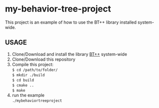 # my-behavior-tree-project
This project is an example of how to use the BT++ library installed system-wide.

USAGE
------
1) Clone/Download and install the library [BT++](https://github.com/miccol/Behavior-Tree) system-wide
2) Clone/Download this repository
3) Compile this project:<br/>
`$ cd /path/to/folder/` <br/>
`$ mkdir ./build` <br/>
`$ cd build` <br/>
`$ cmake ..`<br/>
`$ make` <br/>
4) run the example<br/>
`./mybehaviortreeproject`<br/>
